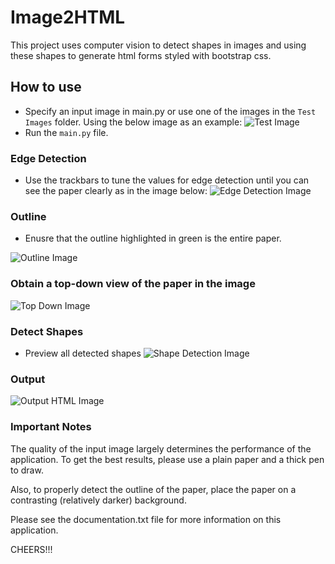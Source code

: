 # Image2HTML

This project uses computer vision to detect shapes in images and using these shapes to generate html forms styled with bootstrap css.

## How to use
- Specify an input image in main.py or use one of the images in the `Test Images` folder. Using the below image as an example:
![Test Image](https://drive.google.com/uc?export=view&id=14n4Qu-R2I7I46ke8-_FGz5rfQOl1hfK6)
- Run the `main.py` file.

### Edge Detection
- Use the trackbars to tune the values for edge detection until you can see the paper clearly as in the image below:
![Edge Detection Image](https://drive.google.com/uc?export=view&id=1-q4wJ2qX_yhpXqUnFlba78gG87ZYUw9o)

### Outline
- Enusre that the outline highlighted in green is the entire paper.

![Outline Image](https://drive.google.com/uc?export=view&id=1v1pP9AaLBq90r7VUl3IKMKcp4-7dMVOW)

### Obtain a top-down view of the paper in the image
![Top Down Image](https://drive.google.com/uc?export=view&id=1pShAXVjlZ-UgfPoIy9jiwkqUY41ybep3)

### Detect Shapes
- Preview all detected shapes
![Shape Detection Image](https://drive.google.com/uc?export=view&id=1zRh5VxHSRZJQFNhBqlXgmq89M4dvMcRQ/)

### Output
![Output HTML Image](https://drive.google.com/uc?export=view&id=1Kpu6uCXh-Pkz02wXDRyqeGQ6KXTLozGt)

### Important Notes
The quality of the input image largely determines the performance of the application. To get the best results, please use a plain paper and a thick pen to draw.

Also, to properly detect the outline of the paper, place the paper on a contrasting (relatively darker) background.

Please see the documentation.txt file for more information on this application.

CHEERS!!!
